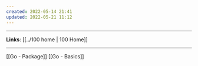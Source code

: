 ```yaml
---
created: 2022-05-14 21:41
updated: 2022-05-21 11:12
---
```

---
**Links**: [[../100 home | 100 Home]]

---
[[Go - Package]]
[[Go - Basics]]

